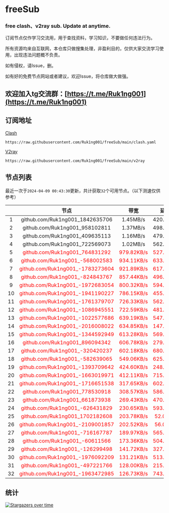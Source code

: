 # freeSub
### free clash、v2ray sub. Update at anytime.

订阅节点仅作学习交流用，用于查找资料，学习知识，不要做任何违法行为。

所有资源均来自互联网，本仓库只做搜集处理，非盈利目的，仅供大家交流学习使用，出现违法问题概不负责。

如有侵权，请Issue，删。

如有好的免费节点网站或者建议，欢迎Issue，将仓库做大做强。

## 欢迎加入tg交流群：[https://t.me/Ruk1ng001](https://t.me/Ruk1ng001)

## 订阅地址
[Clash](https://raw.githubusercontent.com/Ruk1ng001/freeSub/main/clash.yaml)
```
https://raw.githubusercontent.com/Ruk1ng001/freeSub/main/clash.yaml
```
[V2ray](https://raw.githubusercontent.com/Ruk1ng001/freeSub/main/v2ray)
```
https://raw.githubusercontent.com/Ruk1ng001/freeSub/main/v2ray
```

## 节点列表

最近一次于`2024-04-09 00:43:30`更新，共计获取`32`个可用节点。（以下测速仅供参考）

|  | 节点 | 带宽 | 延迟 |
|:-:|:--:|:--:|:--:|
 | 1 | github.com/Ruk1ng001_1842635706 | 1.45MB/s | 420.00ms |
 | 2 | github.com/Ruk1ng001_958102811 | 1.37MB/s | 498.00ms |
 | 3 | github.com/Ruk1ng001_409635113 | 1.16MB/s | 479.00ms |
 | 4 | github.com/Ruk1ng001_722569073 | 1.02MB/s | 562.00ms |
 | 5 | <font color=red>github.com/Ruk1ng001_764831292</font> | <font color=red>979.82KB/s</font> | <font color=red>527.00ms</font> |
 | 6 | <font color=red>github.com/Ruk1ng001_-568002583</font> | <font color=red>934.11KB/s</font> | <font color=red>633.00ms</font> |
 | 7 | <font color=red>github.com/Ruk1ng001_-1783273604</font> | <font color=red>921.89KB/s</font> | <font color=red>617.00ms</font> |
 | 8 | <font color=red>github.com/Ruk1ng001_-824843767</font> | <font color=red>857.44KB/s</font> | <font color=red>496.00ms</font> |
 | 9 | <font color=red>github.com/Ruk1ng001_-1972683054</font> | <font color=red>800.32KB/s</font> | <font color=red>594.00ms</font> |
 | 10 | <font color=red>github.com/Ruk1ng001_-1941190227</font> | <font color=red>786.15KB/s</font> | <font color=red>455.00ms</font> |
 | 11 | <font color=red>github.com/Ruk1ng001_-1761379707</font> | <font color=red>726.33KB/s</font> | <font color=red>562.00ms</font> |
 | 12 | <font color=red>github.com/Ruk1ng001_-1086945551</font> | <font color=red>722.59KB/s</font> | <font color=red>481.00ms</font> |
 | 13 | <font color=red>github.com/Ruk1ng001_-1022577686</font> | <font color=red>639.19KB/s</font> | <font color=red>547.00ms</font> |
 | 14 | <font color=red>github.com/Ruk1ng001_-2016008022</font> | <font color=red>634.85KB/s</font> | <font color=red>147.00ms</font> |
 | 15 | <font color=red>github.com/Ruk1ng001_-1344592949</font> | <font color=red>613.28KB/s</font> | <font color=red>569.00ms</font> |
 | 16 | <font color=red>github.com/Ruk1ng001_896094342</font> | <font color=red>606.78KB/s</font> | <font color=red>279.00ms</font> |
 | 17 | <font color=red>github.com/Ruk1ng001_-320420237</font> | <font color=red>602.18KB/s</font> | <font color=red>680.00ms</font> |
 | 18 | <font color=red>github.com/Ruk1ng001_-582639065</font> | <font color=red>549.06KB/s</font> | <font color=red>625.00ms</font> |
 | 19 | <font color=red>github.com/Ruk1ng001_-1393709642</font> | <font color=red>424.60KB/s</font> | <font color=red>248.00ms</font> |
 | 20 | <font color=red>github.com/Ruk1ng001_-1663019971</font> | <font color=red>412.11KB/s</font> | <font color=red>715.00ms</font> |
 | 21 | <font color=red>github.com/Ruk1ng001_-1716651538</font> | <font color=red>317.65KB/s</font> | <font color=red>602.00ms</font> |
 | 22 | <font color=red>github.com/Ruk1ng001_778530918</font> | <font color=red>308.57KB/s</font> | <font color=red>586.00ms</font> |
 | 23 | <font color=red>github.com/Ruk1ng001_661873938</font> | <font color=red>269.43KB/s</font> | <font color=red>470.00ms</font> |
 | 24 | <font color=red>github.com/Ruk1ng001_-626431829</font> | <font color=red>230.65KB/s</font> | <font color=red>593.00ms</font> |
 | 25 | <font color=red>github.com/Ruk1ng001_1702182608</font> | <font color=red>203.78KB/s</font> | <font color=red>52.00ms</font> |
 | 26 | <font color=red>github.com/Ruk1ng001_-2109001857</font> | <font color=red>202.52KB/s</font> | <font color=red>56.00ms</font> |
 | 27 | <font color=red>github.com/Ruk1ng001_-716167787</font> | <font color=red>189.97KB/s</font> | <font color=red>565.00ms</font> |
 | 28 | <font color=red>github.com/Ruk1ng001_-60611566</font> | <font color=red>173.36KB/s</font> | <font color=red>504.00ms</font> |
 | 29 | <font color=red>github.com/Ruk1ng001_-126299498</font> | <font color=red>141.72KB/s</font> | <font color=red>327.00ms</font> |
 | 30 | <font color=red>github.com/Ruk1ng001_-1976092209</font> | <font color=red>131.21KB/s</font> | <font color=red>513.00ms</font> |
 | 31 | <font color=red>github.com/Ruk1ng001_-497221766</font> | <font color=red>128.00KB/s</font> | <font color=red>215.00ms</font> |
 | 32 | <font color=red>github.com/Ruk1ng001_-1963472985</font> | <font color=red>126.73KB/s</font> | <font color=red>743.00ms</font> |


## 统计

[![Stargazers over time](https://starchart.cc/Ruk1ng001/freeSub.svg)](https://starchart.cc/Ruk1ng001/freeSub)
